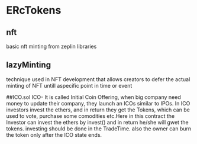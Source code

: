 # ERcTokens

## nft
basic nft minting from zeplin libraries

## lazyMinting
technique used in NFT development that allows creators to defer the actual minting of NFT untill aspecific point in time or event

##ICO.sol
ICO- It is called Initial Coin Offering, when big company need money to update their company, they launch an ICOs similar to IPOs. In ICO investors invest the ethers, and in return they get the Tokens, which can be used to vote, purchase some comodities etc.Here in this contract the Investor can invest the ethers by invest() and in return he/she will gwet the tokens. investing should be done in the TradeTime. also the owner can burn the token only after the ICO state ends.
